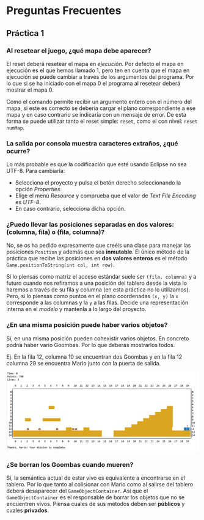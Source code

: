 # Preguntas Frecuentes

## Práctica 1


### Al resetear el juego, ¿qué mapa debe aparecer?

El reset deberá resetear el mapa en *ejecución*. Por defecto el mapa en ejecución es el que hemos llamado 1, pero ten en cuenta que el mapa en ejecución se puede cambiar a través de los argumentos del programa. Por lo que si se ha iniciado con el mapa 0 el programa al resetear deberá mostrar el mapa 0.

Como el comando permite recibir un argumento entero con el número del mapa, si este es correcto se debería cargar el plano correspondiente a ese mapa y en caso contrario se indicaría con un mensaje de error. De esta forma se puede utilizar tanto el reset simple: `reset`, como el con nivel: `reset numMap`.

### La salida por consola muestra caracteres extraños, ¿qué ocurre?

Lo más probable es que la codificación que esté usando Eclipse no sea UTF-8. Para cambiarla:
- Selecciona el proyecto y pulsa el botón derecho seleccionando la opción *Properties*. 
- Elige el menú *Resource* y  comprueba que el valor de *Text File Encoding* es *UTF-8*. 
- En caso contrario, selecciona dicha opción.

### ¿Puedo llevar las posiciones separadas en dos valores: (columna, fila) o (fila, columna)?

No, se os ha pedido expresamente que creéis una clase para manejar las posiciones `Position` y además que sea **inmutable**. El único método de la práctica que recibe las posiciones en **dos valores enteros** es el método `Game.positionToString(int col, int row)`.

Si lo piensas como matriz el acceso estándar suele ser `(fila, columna)` y a futuro cuando nos refiramos a una posición del tablero desde la vista lo haremos a través de su fila y columna (en esta práctica no lo utilizamos). Pero, si lo piensas como puntos en el plano coordenadas `(x, y)` la `x` corresponde a las columnas y la `y` a las filas. Decide una representación interna en el *modelo* y mantenla a lo largo del proyecto. 

### ¿En una misma posición puede haber varios objetos?

Sí, en una misma posición pueden cohexistir varios objetos. En concreto podría haber vario Goombas. Por lo que deberás mostrarlos todos.

Ej. En la fila 12, columna 10 se encuentran dos Goombas y en la fila 12 columna 29 se encuentra Mario junto con la puerta de salida.

![Mapa con varios objetos en la misma posición](imgsFAQ/mapa2Objetos.png)

### ¿Se borran los Goombas cuando mueren?

Sí, la semántica actual de estar vivo es equivalente a encontrarse en el tablero. Por lo que tanto al colisionar con Mario como al salirse del tablero deberá desaparecer del `GameObjectContainer`. Así que el `GameObjectContainer` es el responsable de borrar los objetos que no se encuentren vivos. Piensa cuales de sus métodos deben ser **públicos** y cuales **privados**.
